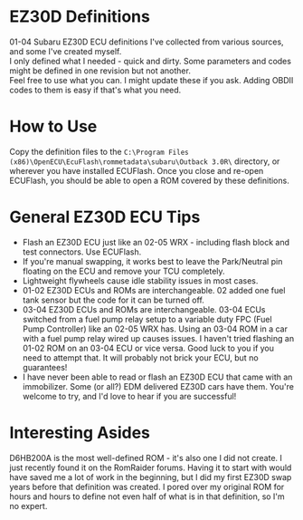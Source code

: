 # EZ30D Definitions
01-04 Subaru EZ30D ECU definitions I've collected from various sources, and some I've created myself.  
I only defined what I needed - quick and dirty. Some parameters and codes might be defined in one revision but not another.  
Feel free to use what you can. I might update these if you ask. Adding OBDII codes to them is easy if that's what you need.  

# How to Use
Copy the definition files to the `C:\Program Files (x86)\OpenECU\EcuFlash\rommetadata\subaru\Outback 3.0R\` directory, or wherever you have installed ECUFlash. Once you close and re-open ECUFlash, you should be able to open a ROM covered by these definitions.

# General EZ30D ECU Tips
* Flash an EZ30D ECU just like an 02-05 WRX - including flash block and test connectors. Use ECUFlash.  
* If you're manual swapping, it works best to leave the Park/Neutral pin floating on the ECU and remove your TCU completely.  
* Lightweight flywheels cause idle stability issues in most cases.  
* 01-02 EZ30D ECUs and ROMs are interchangeable. 02 added one fuel tank sensor but the code for it can be turned off.  
* 03-04 EZ30D ECUs and ROMs are interchangeable. 03-04 ECUs switched from a fuel pump relay setup to a variable duty FPC (Fuel Pump Controller) like an 02-05 WRX has. Using an 03-04 ROM in a car with a fuel pump relay wired up causes issues. I haven't tried flashing an 01-02 ROM on an 03-04 ECU or vice versa. Good luck to you if you need to attempt that. It will probably not brick your ECU, but no guarantees!  
* I have never been able to read or flash an EZ30D ECU that came with an immobilizer. Some (or all?) EDM delivered EZ30D cars have them. You're welcome to try, and I'd love to hear if you are successful!  

# Interesting Asides
D6HB200A is the most well-defined ROM - it's also one I did not create. I just recently found it on the RomRaider forums. Having it to start with would have saved me a lot of work in the beginning, but I did my first EZ30D swap years before that definition was created. I pored over my original ROM for hours and hours to define not even half of what is in that definition, so I'm no expert.  
